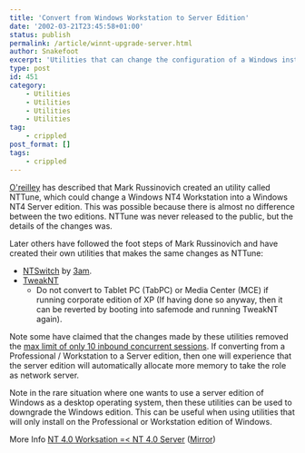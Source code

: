 ```yaml
---
title: 'Convert from Windows Workstation to Server Edition'
date: '2002-03-21T23:45:58+01:00'
status: publish
permalink: /article/winnt-upgrade-server.html
author: Snakefoot
excerpt: 'Utilities that can change the configuration of a Windows installation so it becomes a server edition.'
type: post
id: 451
category:
    - Utilities
    - Utilities
    - Utilities
    - Utilities
tag:
    - crippled
post_format: []
tags:
    - crippled
---
```

[O'reilley](http://www.oreilly.com/news/differences_nt.html "Differences Between NT Server and Workstation Are Minimal") has described that Mark Russinovich created an utility called NTTune, which could change a Windows NT4 Workstation into a Windows NT4 Server edition. This was possible because there is almost no difference between the two editions. NTTune was never released to the public, but the details of the changes was.  
  
 Later others have followed the foot steps of Mark Russinovich and have created their own utilities that makes the same changes as NTTune:
- [NTSwitch](http://smallvoid.orgfree.com/?file=ntswitch.zip) by [3am](http://www.03am.com/).
- [TweakNT](http://smallvoid.orgfree.com/?file=tweaknt.zip)
  - Do not convert to Tablet PC (TabPC) or Media Center (MCE) if running corporate edition of XP (If having done so anyway, then it can be reverted by booting into safemode and running TweakNT again).
 
 Note some have claimed that the changes made by these utilities removed the [max limit of only 10 inbound concurrent sessions](/article/winnt-network-connection-limit.html). If converting from a Professional / Workstation to a Server edition, then one will experience that the server edition will automatically allocate more memory to take the role as network server.  
  
 Note in the rare situation where one wants to use a server edition of Windows as a desktop operating system, then these utilities can be used to downgrade the Windows edition. This can be useful when using utilities that will only install on the Professional or Workstation edition of Windows.  
  
 More Info [NT 4.0 Worksation =&lt; NT 4.0 Server](http://www.lehigh.edu/~rjm2/ntwntw.html) ([Mirror](http://web.archive.org/web/*/http://www.lehigh.edu/~rjm2/ntwntw.html))